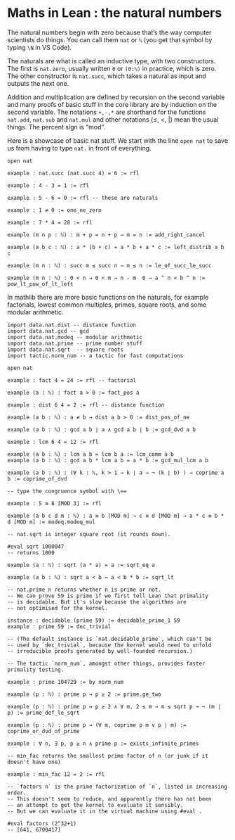 # Maths in Lean : the natural numbers


The natural numbers begin with zero because that’s the way computer
scientists do things. You can call them `nat` or `ℕ` (you get that
symbol by typing `\N` in VS Code).

The naturals are what is called an inductive type, with two
constructors. The first is `nat.zero`, usually written `0` or `(0:ℕ)` in
practice, which is zero. The other constructor is `nat.succ`, which
takes a natural as input and outputs the next one.

Addition and multiplication are defined by recursion on the second
variable and many proofs of basic stuff in the core library are by
induction on the second variable. The notations `+,-,*` are shorthand
for the functions `nat.add`, `nat.sub` and `nat.mul` and other notations
(≤, <, |) mean the usual things. The percent sign is “mod”.

Here is a showcase of basic nat stuff. We start
with the line `open nat` to save us from having to type `nat.` in front
of everything.

```lean
open nat

example : nat.succ (nat.succ 4) = 6 := rfl

example : 4 - 3 = 1 := rfl

example : 5 - 6 = 0 := rfl -- these are naturals

example : 1 ≠ 0 := one_ne_zero

example : 7 * 4 = 28 := rfl

example (m n p : ℕ) : m + p = n + p → m = n := add_right_cancel

example (a b c : ℕ) : a * (b + c) = a * b + a * c := left_distrib a b c

example (m n : ℕ) : succ m ≤ succ n → m ≤ n := le_of_succ_le_succ

example (m n : ℕ) : 0 < n → 0 < m → n - m  0 → a ^ n < b ^ n := pow_lt_pow_of_lt_left
```

In mathlib there are more basic functions on the naturals, for example
factorials, lowest common multiples, primes, square roots, and some
modular arithmetic.

```lean
import data.nat.dist -- distance function
import data.nat.gcd -- gcd
import data.nat.modeq -- modular arithmetic
import data.nat.prime -- prime number stuff
import data.nat.sqrt  -- square roots
import tactic.norm_num -- a tactic for fast computations

open nat

example : fact 4 = 24 := rfl -- factorial

example (a : ℕ) : fact a > 0 := fact_pos a

example : dist 6 4 = 2 := rfl -- distance function

example (a b : ℕ) : a ≠ b → dist a b > 0 := dist_pos_of_ne

example (a b : ℕ) : gcd a b ∣ a ∧ gcd a b ∣ b := gcd_dvd a b

example : lcm 6 4 = 12 := rfl

example (a b : ℕ) : lcm a b = lcm b a := lcm_comm a b
example (a b : ℕ) : gcd a b * lcm a b = a * b := gcd_mul_lcm a b

example (a b : ℕ) : (∀ k : ℕ, k > 1 → k ∣ a → ¬ (k ∣ b) ) → coprime a b := coprime_of_dvd

-- type the congruence symbol with \==

example : 5 ≡ 8 [MOD 3] := rfl

example (a b c d m : ℕ) : a ≡ b [MOD m] → c ≡ d [MOD m] → a * c ≡ b * d [MOD m] := modeq.modeq_mul

-- nat.sqrt is integer square root (it rounds down).

#eval sqrt 1000047
-- returns 1000

example (a : ℕ) : sqrt (a * a) = a := sqrt_eq a

example (a b : ℕ) : sqrt a < b ↔ a < b * b := sqrt_lt

-- nat.prime n returns whether n is prime or not.
-- We can prove 59 is prime if we first tell Lean that primality
-- is decidable. But it's slow because the algorithms are
-- not optimised for the kernel.

instance : decidable (prime 59) := decidable_prime_1 59
example : prime 59 := dec_trivial

-- (The default instance is `nat.decidable_prime`, which can't be
-- used by `dec_trivial`, because the kernel would need to unfold
-- irreducible proofs generated by well-founded recursion.)

-- The tactic `norm_num`, amongst other things, provides faster primality testing.

example : prime 104729 := by norm_num

example (p : ℕ) : prime p → p ≥ 2 := prime.ge_two

example (p : ℕ) : prime p ↔ p ≥ 2 ∧ ∀ m, 2 ≤ m → m ≤ sqrt p → ¬ (m ∣ p) := prime_def_le_sqrt

example (p : ℕ) : prime p → (∀ m, coprime p m ∨ p ∣ m) := coprime_or_dvd_of_prime

example : ∀ n, ∃ p, p ≥ n ∧ prime p := exists_infinite_primes

-- min_fac returns the smallest prime factor of n (or junk if it doesn't have one)

example : min_fac 12 = 2 := rfl

-- `factors n` is the prime factorization of `n`, listed in increasing order.
-- This doesn't seem to reduce, and apparently there has not been
-- an attempt to get the kernel to evaluate it sensibly.
-- But we can evaluate it in the virtual machine using #eval .

#eval factors (2^32+1)
-- [641, 6700417]
```
